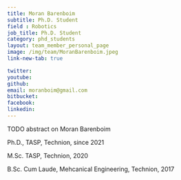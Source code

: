 ```yaml
---
title: Moran Barenboim
subtitle: Ph.D. Student
field : Robotics
job_title: Ph.D. Student
category: phd_students
layout: team_member_personal_page
image: /img/team/MoranBarenboim.jpeg
link-new-tab: true

twitter:
youtube:
github:
email: moranboim@gmail.com
bitbucket: 
facebook:
linkedin:
---
```


TODO abstract on Moran Barenboim

Ph.D., TASP, Technion, since 2021

M.Sc. TASP, Technion, 2020

B.Sc. Cum Laude, Mehcanical Engineering, Technion, 2017



<!-- {% bibliography --query @*[year=2023] --group_by none %}
{% bibliography -q @*[c ~= {{ V. Indelman }}] %}
{% bibliography --sort authors %} -->
